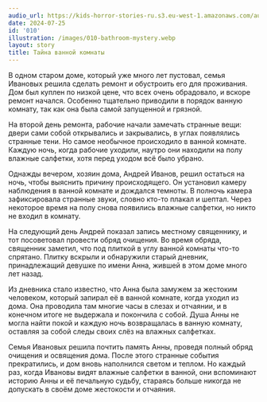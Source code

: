 ```yaml
---
audio_url: https://kids-horror-stories-ru.s3.eu-west-1.amazonaws.com/audio/010-bathroom-mystery.mp3
date: 2024-07-25
id: '010'
illustration: /images/010-bathroom-mystery.webp
layout: story
title: Тайна ванной комнаты
---
```


В одном старом доме, который уже много лет пустовал, семья Ивановых решила сделать ремонт и обустроить его для проживания. Дом был куплен по низкой цене, что всех очень обрадовало, и вскоре ремонт начался. Особенно тщательно приводили в порядок ванную комнату, так как она была самой запущенной и грязной.

На второй день ремонта, рабочие начали замечать странные вещи: двери сами собой открывались и закрывались, в углах появлялись странные тени. Но самое необычное происходило в ванной комнате. Каждую ночь, когда рабочие уходили, наутро они находили на полу влажные салфетки, хотя перед уходом всё было убрано.

Однажды вечером, хозяин дома, Андрей Иванов, решил остаться на ночь, чтобы выяснить причину происходящего. Он установил камеру наблюдения в ванной комнате и дождался темноты. В полночь камера зафиксировала странные звуки, словно кто-то плакал и шептал. Через некоторое время на полу снова появились влажные салфетки, но никто не входил в комнату.

На следующий день Андрей показал запись местному священнику, и тот посоветовал провести обряд очищения. Во время обряда, священник заметил, что под плиткой в углу ванной комнаты что-то спрятано. Плитку вскрыли и обнаружили старый дневник, принадлежащий девушке по имени Анна, жившей в этом доме много лет назад.

Из дневника стало известно, что Анна была замужем за жестоким человеком, который запирал её в ванной комнате, когда уходил из дома. Она проводила там многие часы в слезах и отчаянии, и в конечном итоге не выдержала и покончила с собой. Душа Анны не могла найти покой и каждую ночь возвращалась в ванную комнату, оставляя за собой следы своих слёз на влажных салфетках.

Семья Ивановых решила почтить память Анны, проведя полный обряд очищения и освящения дома. После этого странные события прекратились, и дом вновь наполнился светом и теплом. Но каждый раз, когда Ивановы видят влажные салфетки в ванной, они вспоминают историю Анны и её печальную судьбу, стараясь больше никогда не допускать в своём доме жестокости и отчаяния.